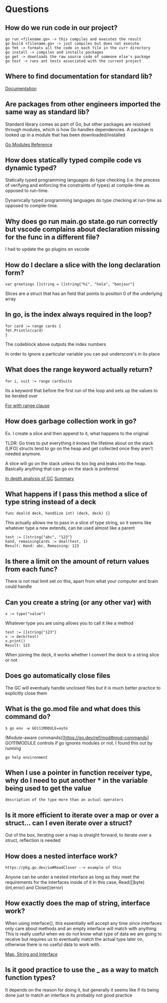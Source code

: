 # Questions

## How do we run code in our project?

    go run <filename.go> -> this compiles and executes the result
    go build <filename.go> -> just compiles but does not execute
    go fmt -> formats all the code in each file in the curr directory
    go install -> compiles and installs packages
    go get -> downloads the raw source code of someone else's package
    go test -> runs ant tests associated with the current project

## Where to find documentation for standard lib?

[Documentation](https://pkg.go.dev/std)

## Are packages from other engineers imported the same way as standard lib?

Standard library comes as part of Go, but other packages are resolved through modules, which is how Go handles dependencies.
A package is looked up in a module that has been downloaded/installed

[Go Modules Reference](https://go.dev/ref/mod)

## How does statically typed compile code vs dynamic typed?

Statically typed programming languages do type checking (i.e. the process of verifying and enforcing the constraints of types) at compile-time as opposed to run-time.

Dynamically typed programming languages do type checking at run-time as opposed to compile-time.

## Why does **go run main.go state.go** run correctly but vscode complains about declaration missing for the func in a different file?

I had to update the go plugins on vscode

## How do I declare a slice with the long declaration form?

    var greetings []string = []string{"hi", "hola", "bonjour"}

Slices are a struct that has an field that points to position 0 of the underlying array

## In go, is the index always required in the loop?

    for card := range cards {
    fmt.Println(card)
    }

The codeblock above outputs the index numbers

In order to ignore a particular variable you can put underscore's in its place

## What does the range keyword actually return?

    for i, suit := range cardSuits

Its a keyword that before the first run of the loop and sets up the values to be iterated over

[For with range clause](https://go.dev/ref/spec#For_range)

## How does garbage collection work in go?

Ex. I create a slice and then append to it, what happens to the original

TLDR: Go tries to put everything it knows the lifetime about on the stack (LIFO) structs tend to go on the heap and get collected once they aren't needed anymore.

A slice will go on the stack unless its too big and leaks into the heap. Basically anything that can go on the stack is preferred

[In depth analysis of GC](https://go.dev/blog/ismmkeynote)
[Summary](https://medium.com/safetycultureengineering/an-overview-of-memory-management-in-go-9a72ec7c76a8)

## What happens if I pass this method a slice of type string instead of a deck

    func deal(d deck, handSize int) (deck, deck) {}

This actually allows me to pass in a slice of type string, so it seems like whatever type a new extends, can be used almost like a parent

    test := []string{"abc", "123"}
    hand, remainingCards := deal(test, 1)
    Result: Hand: abc, Remaining: 123

## Is there a limit on the amount of return values from each func?

There is not real limit set on this, apart from what your computer and brain could handle

## Can you create a string (or any other var) with

    x := type("value")

Whatever type you are using allows you to call it like a method

    test := []string{"123"}
    x := deck(test)
    x.print()
    Result: 123

When joining the deck, it works whether I convert the deck to a string slice or not

## Does go automatically close files

The GC will eventualy handle unclosed files but it is much better practice to explicitly close them

## What is the go.mod file and what does this command do?

    $ go env -w GO111MODULE=auto

(Module-aware commands)[https://go.dev/ref/mod#mod-commands]
GO111MODULE controls if go ignores modules or not. I found this out by running

    go help environment

## When I use a pointer in function receiver type, why do I need to put another \* in the variable being used to get the value

    description of the type more than an actual operators

## Is it more efficient to iterate over a map or over a struct... can I even iterate over a struct?

Out of the box, iterating over a map is straight forward, to iterate over a struct, reflection is needed

## How does a nested interface work?

    https://pkg.go.dev/io#ReadCloser --> example of this

Anyone can be under a nested interface as long as they meet the requirements for the interfaces inside of it
In this case, Read([]byte)(int,error) and Close()(error)

## How exactly does the map of string, interface work?

When using interface{}, this essentially will accept any time since interfaces only care about methods and an empty interface will match with anything. This is really useful when we do not know what type of data we are going to receive but requires us to eventually match the actual type later on, otherwise there is no useful data to work with.

[Map, String and Interface](https://bitfieldconsulting.com/golang/map-string-interface)

## Is it good practice to use the \_ as a way to match function types?

It depends on the reason for doing it, but generally it seems like if its being done just to match an interface its probably not good practice
